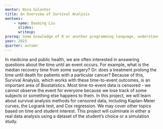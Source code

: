 ```yaml
---
mentor: Nina Galanter
title: An Overview of Survival Analysis
mentees: 
    - name: Daoming Liu
      slides:
      writeup:
prereq: Some knowledge of R or another programming language, understanding of expected value and conditional probability, some familiarity with linear regression
year: 2023
quarter: autumn
---
```

In medicine and public health, we are often interested in answering questions about the time until an event occurs. For example, what is the median recovery time from some surgery? Or: does a treatment prolong the time until death for patients with a particular cancer? Because of this, Survival Analysis, which works with these time-to-event outcomes, is an important area of Biostatistics. Most time-to-event data is censored - we cannot observe the event for everyone because we lose track of some subjects or something else happens to them. In this project, we will learn about survival analysis methods for censored data, including Kaplan-Meier curves, the Logrank test, and Cox regression. We may cover other topics based on time and student interest. This project will culminate in either a real data analysis using a dataset of the student’s choice or a simulation study.